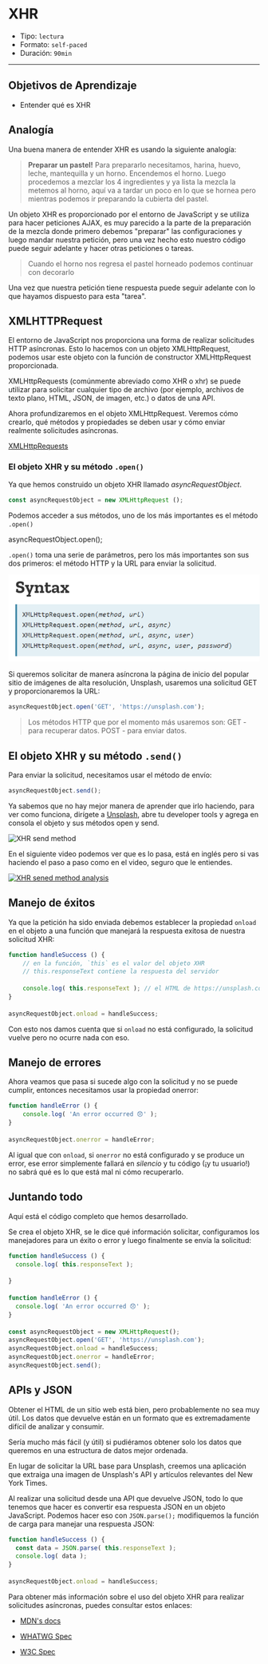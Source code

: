# XHR

- Tipo: `lectura`
- Formato: `self-paced`
- Duración: `90min`

***

## Objetivos de Aprendizaje

- Entender qué es XHR

## Analogía

Una buena manera de entender XHR es usando la siguiente analogía:

> **Preparar un pastel!**
> Para prepararlo necesitamos, harina, huevo, leche, mantequilla y un horno.
> Encendemos el horno. Luego procedemos a mezclar los 4 ingredientes y ya
> lista la mezcla la metemos al horno, aquí va a tardar un poco en lo que se
> hornea pero mientras podemos ir preparando la cubierta del pastel.

Un objeto XHR es proporcionado por el entorno de JavaScript y se utiliza para hacer peticiones AJAX, es muy parecido a la parte de la preparación de la mezcla donde primero debemos "preparar" las configuraciones y luego mandar nuestra petición, pero una vez hecho esto nuestro código puede seguir adelante y hacer otras peticiones o tareas.

> Cuando el horno nos regresa el pastel horneado podemos continuar con
> decorarlo

Una vez que nuestra petición tiene respuesta puede seguir adelante con lo que hayamos dispuesto para esta "tarea".

## XMLHTTPRequest

El entorno de JavaScript nos proporciona una forma de realizar solicitudes
HTTP asíncronas. Esto lo hacemos con un objeto XMLHttpRequest, podemos usar
este objeto con la función de constructor XMLHttpRequest proporcionada.

XMLHttpRequests (comúnmente abreviado como XHR o xhr) se puede utilizar para
solicitar cualquier tipo de archivo (por ejemplo, archivos de texto plano,
HTML, JSON, de imagen, etc.) o datos de una API.

Ahora profundizaremos en el objeto XMLHttpRequest. Veremos cómo crearlo, qué
métodos y propiedades se deben usar y cómo enviar realmente solicitudes
asíncronas.

[XMLHttpRequests](https://www.youtube.com/watch?v=nz9S3uZE_dM)

### El objeto XHR y su método `.open()`

Ya que hemos construido un objeto XHR llamado _asyncRequestObject_.

```javascript
const asyncRequestObject = new XMLHttpRequest ();
```

Podemos acceder a sus métodos, uno de los más importantes es el método `.open()`

asyncRequestObject.open();

`.open()` toma una serie de parámetros, pero los más importantes son sus dos primeros: el método HTTP y la URL para enviar la solicitud.

![sintax-open](sintax_open.png)

Si queremos solicitar de manera asíncrona la página de inicio del popular sitio de imágenes de alta resolución, Unsplash, usaremos una solicitud GET y proporcionaremos la URL:

```javascript
asyncRequestObject.open('GET', 'https://unsplash.com');
```

> Los métodos HTTP que por el momento más usaremos son:
> GET - para recuperar datos.
> POST - para enviar datos.

## El objeto XHR y su método `.send()`

Para enviar la solicitud, necesitamos usar el método de envío:

```javascript
asyncRequestObject.send();
```

Ya sabemos que no hay mejor manera de aprender que irlo haciendo, para ver como
funciona, dirígete a [Unsplash](https://unsplash.com), abre tu developer tools
y agrega en consola el objeto y sus métodos open y send.

![XHR send method](https://d17h27t6h515a5.cloudfront.net/topher/2017/August/59938614_ud109-l1-send-xhr-request-1/ud109-l1-send-xhr-request-1.gif)

En el siguiente video podemos ver que es lo pasa, está en inglés pero si vas
haciendo el paso a paso como en el video, seguro que le entiendes.

[![XHR sened method analysis](https://img.youtube.com/vi/m9C0LJoWhOE/0.jpg)](https://youtu.be/m9C0LJoWhOE)

## Manejo de éxitos

Ya que la petición ha sido enviada debemos establecer la propiedad `onload` en
el objeto a una función que manejará la respuesta exitosa de nuestra solicitud
XHR:

```javascript
function handleSuccess () {
    // en la función, `this` es el valor del objeto XHR
    // this.responseText contiene la respuesta del servidor

    console.log( this.responseText ); // el HTML de https://unsplash.com/
}

asyncRequestObject.onload = handleSuccess;
```

Con esto nos damos cuenta que si `onload` no está configurado, la solicitud vuelve pero no ocurre nada con eso.

## Manejo de errores

Ahora veamos que pasa si sucede algo con la solicitud y no se puede cumplir, entonces necesitamos usar la propiedad onerror:

```javascript
function handleError () {
    console.log( 'An error occurred 😞' );
}

asyncRequestObject.onerror = handleError;
```

Al igual que con `onload`, si `onerror` no está configurado y se produce un
error, ese error simplemente fallará en _silencio_ y tu código (¡y tu usuario!)
no sabrá qué es lo que está mal ni cómo recuperarlo.

## Juntando todo

Aquí está el código completo que hemos desarrollado.

Se crea el objeto XHR, se le dice qué información solicitar, configuramos los
manejadores para un éxito o error y luego finalmente se envía la solicitud:

```javascript
function handleSuccess () {
  console.log( this.responseText );

}

function handleError () {
  console.log( 'An error occurred 😞' );
}

const asyncRequestObject = new XMLHttpRequest();
asyncRequestObject.open('GET', 'https://unsplash.com');
asyncRequestObject.onload = handleSuccess;
asyncRequestObject.onerror = handleError;
asyncRequestObject.send();
```

## APIs y JSON

Obtener el HTML de un sitio web está bien, pero probablemente no sea muy útil.
Los datos que devuelve están en un formato que es extremadamente difícil de
analizar y consumir.

Sería mucho más fácil (y útil) si pudiéramos obtener solo los datos que
queremos en una estructura de datos mejor ordenada.

En lugar de solicitar la URL base para Unsplash, creemos una aplicación que
extraiga una imagen de Unsplash's API y artículos relevantes del New York
Times.

Al realizar una solicitud desde una API que devuelve JSON, todo lo que tenemos que hacer es convertir esa respuesta JSON en un objeto JavaScript.
Podemos hacer eso con `JSON.parse();` modifiquemos la función de carga para manejar una respuesta JSON:

```javascript
function handleSuccess () {
  const data = JSON.parse( this.responseText );
  console.log( data );
}

asyncRequestObject.onload = handleSuccess;
```

Para obtener más información sobre el uso del objeto XHR para realizar
solicitudes asíncronas, puedes consultar estos enlaces:

- [MDN's docs](https://developer.mozilla.org/en-US/docs/Web/API/XMLHttpRequest/open)

- [WHATWG Spec](https://xhr.spec.whatwg.org/)

- [W3C Spec](https://www.w3.org/TR/XMLHttpRequest/)
